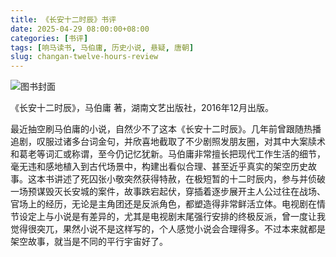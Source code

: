 ```yaml
---
title: 《长安十二时辰》书评
date: 2025-04-29 08:00:00+08:00
categories: [书评]
tags: [响马读书, 马伯庸, 历史小说, 悬疑, 唐朝]
slug: changan-twelve-hours-review
---
```


<div class="p-3 text-center">
  <img class="img-fluid" src="/uploads/2025/0429/book-cover.png" alt="图书封面">
</div>

《长安十二时辰》，马伯庸 著，湖南文艺出版社，2016年12月出版。

最近抽空刷马伯庸的小说，自然少不了这本《长安十二时辰》。几年前曾跟随热播追剧，叹服过诸多台词金句，并欣喜地截取了不少剧照发朋友圈，对其中大案牍术和葛老等词汇或称谓，至今仍记忆犹新。马伯庸非常擅长把现代工作生活的细节，毫无违和感地植入到古代场景中，构建出看似合理、甚至近乎真实的架空历史故事。这本书讲述了死囚张小敬突然获得特赦，在极短暂的十二时辰内，参与并侦破一场预谋毁灭长安城的案件，故事跌宕起伏，穿插着逐步展开主人公过往在战场、官场上的经历，无论是主角团还是反派角色，都塑造得非常鲜活立体。电视剧在情节设定上与小说是有差异的，尤其是电视剧末尾强行安排的终极反派，曾一度让我觉得很突兀，果然小说不是这样写的，个人感觉小说会合理得多。不过本来就都是架空故事，就当是不同的平行宇宙好了。
